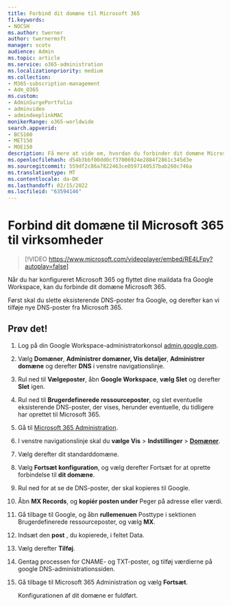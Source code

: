 ```yaml
---
title: Forbind dit domæne til Microsoft 365
f1.keywords:
- NOCSH
ms.author: twerner
author: twernermsft
manager: scotv
audience: Admin
ms.topic: article
ms.service: o365-administration
ms.localizationpriority: medium
ms.collection:
- M365-subscription-management
- Adm_O365
ms.custom:
- AdminSurgePortfolio
- adminvideo
- admindeeplinkMAC
monikerRange: o365-worldwide
search.appverid:
- BCS160
- MET150
- MOE150
description: Få mere at vide om, hvordan du forbinder dit domæne Microsoft 365.
ms.openlocfilehash: d54b3bbf00dd0cf37006924e2884f2861c345d3e
ms.sourcegitcommit: 559df2c86a7822463ce0597140537bab260c746a
ms.translationtype: MT
ms.contentlocale: da-DK
ms.lasthandoff: 02/15/2022
ms.locfileid: "63594146"
---
```

# <a name="connect-your-domain-to-microsoft-365-for-business"></a>Forbind dit domæne til Microsoft 365 til virksomheder

> [!VIDEO https://www.microsoft.com/videoplayer/embed/RE4LFpy?autoplay=false]

Når du har konfigureret Microsoft 365 og flyttet dine maildata fra Google Workspace, kan du forbinde dit domæne Microsoft 365. 

Først skal du slette eksisterende DNS-poster fra Google, og derefter kan vi tilføje nye DNS-poster fra Microsoft 365.

## <a name="try-it"></a>Prøv det!

1. Log på din Google Workspace-administratorkonsol [admin.google.com](https://admin.google.com).
1. Vælg **Domæner**, **Administrer domæner, Vis** **detaljer**, **Administrer domæne** og derefter **DNS** i venstre navigationslinje.
1. Rul ned til **Vælgeposter**, åbn **Google Workspace**, **vælg Slet** og derefter **Slet** igen.
1. Rul ned til **Brugerdefinerede ressourceposter**, og slet eventuelle eksisterende DNS-poster, der vises, herunder eventuelle, du tidligere har oprettet til Microsoft 365.
1. Gå til [Microsoft 365 Administration](https://admin.microsoft.com).
1. I venstre navigationslinje skal du **vælge Vis** >  **Indstillinger** >  <a href="https://go.microsoft.com/fwlink/p/?linkid=834818" target="_blank">**Domæner**</a>.
1. Vælg derefter dit standarddomæne.
1. Vælg **Fortsæt konfiguration**, og vælg derefter Fortsæt for at oprette forbindelse til  **dit domæne**.
1. Rul ned for at se de DNS-poster, der skal kopieres til Google.
1. Åbn **MX Records**, og **kopiér posten under** Peger på adresse eller værdi.
1. Gå tilbage til Google, og åbn **rullemenuen** Posttype i sektionen Brugerdefinerede ressourceposter, og vælg **MX**.
1. Indsæt den **post** , du kopierede, i feltet Data.
1. Vælg derefter **Tilføj**.
1. Gentag processen for CNAME- og TXT-poster, og tilføj værdierne på google DNS-administrationssiden.
1. Gå tilbage til Microsoft 365 Administration og vælg **Fortsæt**.

    Konfigurationen af dit domæne er fuldført.